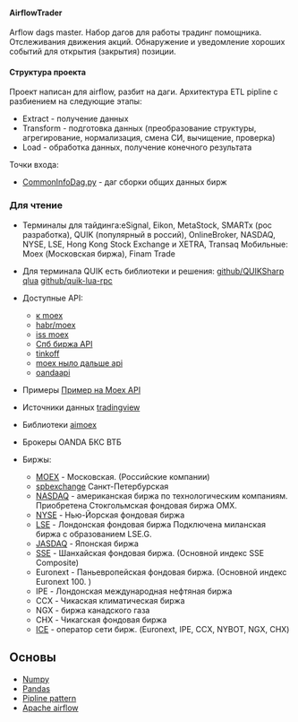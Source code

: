 #### AirflowTrader

Arflow dags master. Набор дагов для работы традинг помощника. 
Отслеживания движения акций. Обнаружение и уведомление хороших событий для открытия (закрытия)
позиции.

#### Структура проекта

Проект написан для airflow, разбит на даги. 
Архитектура ETL pipline с разбиением на следующие этапы:
  - Extract - получение данных
  - Transform - подготовка данных (преобразование структуры, агрегирование, нормализация, смена СИ, вычищение, проверка)
  - Load - обработка данных, получение конечного результата


Точки входа:
  - [CommonInfoDag.py](TraderDailyDag.py) - даг сборки общих данных бирж


### Для чтение

- Терминалы для тайдинга:eSignal, Eikon, MetaStock, SMARTx (рос разработка), QUIK (популярный в россий), OnlineBroker,
  NASDAQ, NYSE, LSE, Hong Kong Stock Exchange и XETRA, Transaq Мобильные: Moex (Московская биржа), Finam Trade

- Для терминала QUIK есть библиотеки и решения:
  [github/QUIKSharp](https://github.com/finsight/QUIKSharp)
  [qlua](https://pypi.org/project/qlua/)
  [github/quik-lua-rpc](https://github.com/Enfernuz/quik-lua-rpc)

- Доступные API:
    - [к moex](https://www.moex.com/a2193)
    - [habr/moex](https://habr.com/ru/post/486716/)
    - [iss moex](https://iss.moex.com/iss/reference/)
    - [Спб биржа API](https://spbexchange.ru/ru/otc_market/repository/api/)
    - [tinkoff](https://tinkoffcreditsystems.github.io/invest-openapi/)
    - [moex ныло дальше api](http://ftp.micex.ru/pub/ClientsAPI)
    - [oandaapi](https://developer.oanda.com/rest-live-v20/instrument-ep/)
  
  

- Примеры
  [Пример на Moex API](https://habr.com/ru/post/343688/)


- Источники данных
  [tradingview](https://ru.tradingview.com/)

- Библиотеки
  [aimoex](https://wlm1ke.github.io/aiomoex)

- Брокеры OANDA БКС ВТБ


- Биржы:
    - [MOEX](https://www.moex.com/) - Московская. (Российские компании)
    - [spbexchange](https://spbexchange.ru/) Санкт-Петербурская
    - [NASDAQ](https://www.nasdaq.com) - американская биржа по технологическим компаниям. Приобретена Стокгольмская
      фондовая биржа OMX.
    - [NYSE](https://www.nyse.com) - Нью-Йорская фондовая биржа
    - [LSE]() - Лондонская фондовая биржа Подключена миланская биржа с образованием LSE.G.
    - [JASDAQ]() - Японская биржа
    - [SSE](http://www.sse.com.cn/) - Шанхайская фондовая биржа. (Основной индекс SSE Composite)
    - Euronext - Паньевропейская фондовая биржа. (Основной индекс Euronext 100. )
    - IPE - Лондонская международная нефтяная биржа
    - CCX - Чикаская климатическая биржа
    - NGX - биржа канадского газа
    - CHX - Чикагская фондовая биржа
    - [ICE](https://www.intercontinentalexchange.com) - оператор сети бирж. (Euronext, IPE, CCX, NYBOT, NGX, CHX)

## Основы

- [Numpy](https://pythonworld.ru/numpy/1.html)
- [Pandas](https://pythonru.com/tag/pandas)
- [Pipline pattern](https://khashtamov.com/ru/data-pipeline-luigi-python/)
- [Apache airflow](https://habr.com/ru/company/mailru/blog/339392/)

    

   